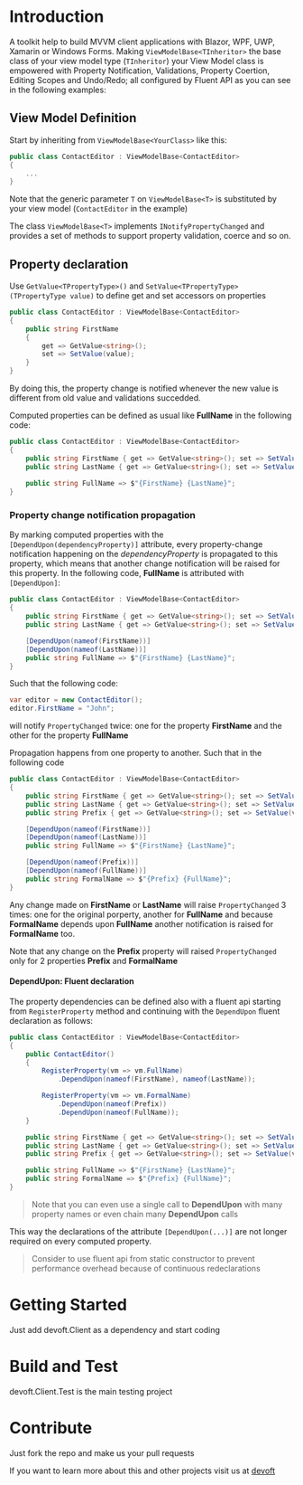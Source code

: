 # Introduction 
A toolkit help to build MVVM client applications with Blazor, WPF, UWP, Xamarin or Windows Forms. Making `ViewModelBase<TInheritor>` the base class of your view model type (`TInheritor`) your View Model class is empowered with Property Notification, Validations, Property Coertion, Editing Scopes and Undo/Redo; all configured by Fluent API as you can see in the following examples:

## View Model Definition ##
Start by inheriting from `ViewModelBase<YourClass>` like this:
```csharp
public class ContactEditor : ViewModelBase<ContactEditor>
{
	...
}
```
Note that the generic parameter `T` on `ViewModelBase<T>` is substituted by your view model (`ContactEditor` in the example)

The class `ViewModelBase<T>` implements `INotifyPropertyChanged` and provides a set of methods to support property validation, coerce and so on.

## Property declaration ##

Use `GetValue<TPropertyType>()` and `SetValue<TPropertyType>(TPropertyType value)` to define get and set accessors on properties
```csharp
public class ContactEditor : ViewModelBase<ContactEditor>
{
	public string FirstName 
	{ 
		get => GetValue<string>(); 
		set => SetValue(value); 
	}
}
```
By doing this, the property change is notified whenever the new value is different from old value and validations succedded.

Computed properties can be defined as usual like **FullName** in the following code:
```csharp
public class ContactEditor : ViewModelBase<ContactEditor>
{
	public string FirstName { get => GetValue<string>(); set => SetValue(value); }
	public string LastName { get => GetValue<string>(); set => SetValue(value); }
	
	public string FullName => $"{FirstName} {LastName}";
}
```
### Property change notification propagation ###

By marking computed properties with the `[DependUpon(dependencyProperty)]` attribute, every property-change notification happening on the *dependencyProperty* is propagated to this property, which means that another change notification will be raised for this property. In the following code, **FullName** is attributed with `[DependUpon]`:
```csharp
public class ContactEditor : ViewModelBase<ContactEditor>
{
	public string FirstName { get => GetValue<string>(); set => SetValue(value); }
	public string LastName { get => GetValue<string>(); set => SetValue(value); }

	[DependUpon(nameof(FirstName))]	
	[DependUpon(nameof(LastName))]	
	public string FullName => $"{FirstName} {LastName}";
}
```
Such that the following code:
```csharp
var editor = new ContactEditor();
editor.FirstName = "John";
```
will notify `PropertyChanged` twice: one for the property **FirstName** and the other for the property **FullName**

Propagation happens from one property to another. Such that in the following code
```csharp
public class ContactEditor : ViewModelBase<ContactEditor>
{
	public string FirstName { get => GetValue<string>(); set => SetValue(value); }
	public string LastName { get => GetValue<string>(); set => SetValue(value); }
	public string Prefix { get => GetValue<string>(); set => SetValue(value); }

	[DependUpon(nameof(FirstName))]	
	[DependUpon(nameof(LastName))]	
	public string FullName => $"{FirstName} {LastName}";

	[DependUpon(nameof(Prefix))]	
	[DependUpon(nameof(FullName))]	
	public string FormalName => $"{Prefix} {FullName}";
}
```
Any change made on **FirstName** or **LastName** will raise `PropertyChanged` 3 times: one for the original porperty, another for **FullName** and because **FormalName** depends upon **FullName** another notification is raised for **FormalName** too. 

Note that any change on the **Prefix** property will raised `PropertyChanged` only for 2 properties **Prefix** and **FormalName**

#### DependUpon: Fluent declaration ####
The property dependencies can be defined also with a fluent api starting from `RegisterProperty` method and continuing with the `DependUpon` fluent declaration as follows:
``` csharp
public class ContactEditor : ViewModelBase<ContactEditor>
{
	public ContactEditor()
	{
		RegisterProperty(vm => vm.FullName)
			.DependUpon(nameof(FirstName), nameof(LastName));

		RegisterProperty(vm => vm.FormalName)
			.DependUpon(nameof(Prefix))
			.DependUpon(nameof(FullName));
	}

	public string FirstName { get => GetValue<string>(); set => SetValue(value); }
	public string LastName { get => GetValue<string>(); set => SetValue(value); }
	public string Prefix { get => GetValue<string>(); set => SetValue(value); }

	public string FullName => $"{FirstName} {LastName}";
	public string FormalName => $"{Prefix} {FullName}";
}
```
> Note that you can even use a single call to **DependUpon** with many property names or even chain many **DependUpon** calls
 
This way the declarations of the attribute `[DependUpon(...)]` are not longer required on every computed property.

> Consider to use fluent api from static constructor to prevent performance overhead because of continuous redeclarations

# Getting Started
Just add devoft.Client as a dependency and start coding

# Build and Test
devoft.Client.Test is the main testing project 

# Contribute
Just fork the repo and make us your pull requests 

If you want to learn more about this and other projects visit us at [devoft](http://www.devoft.com)

